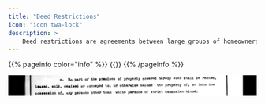 ```yaml
---
title: "Deed Restrictions"
icon: "icon twa-lock"
description: >
    Deed restrictions are agreements between large groups of homeowners that have historically been used for excluding people and homes from neighborhoods
---
```


{{% pageinfo color="info" %}}
{{<contribute>}}
{{% /pageinfo %}}


![racist_deed_restrictions](/media/racist_deed_restrictions.png)